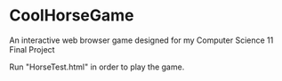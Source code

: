 # CoolHorseGame
An interactive web browser game designed for my Computer Science 11 Final Project

Run "HorseTest.html" in order to play the game.
